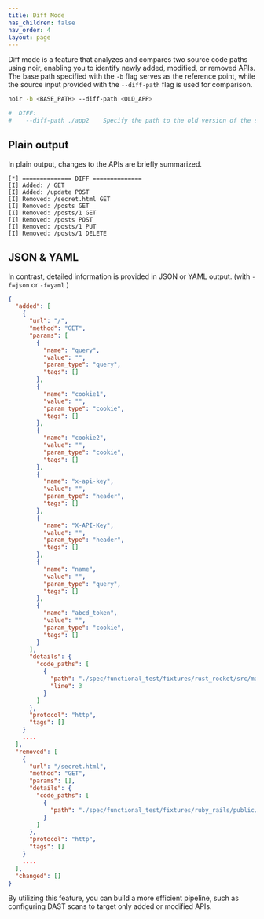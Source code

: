 ```yaml
---
title: Diff Mode
has_children: false
nav_order: 4
layout: page
---
```


Diff mode is a feature that analyzes and compares two source code paths using noir, enabling you to identify newly added, modified, or removed APIs. The base path specified with the `-b` flag serves as the reference point, while the source input provided with the `--diff-path` flag is used for comparison.

```bash
noir -b <BASE_PATH> --diff-path <OLD_APP>

#  DIFF:
#    --diff-path ./app2    Specify the path to the old version of the source code for comparison
```

## Plain output 

In plain output, changes to the APIs are briefly summarized. 

```
[*] ============== DIFF ==============
[I] Added: / GET
[I] Added: /update POST
[I] Removed: /secret.html GET
[I] Removed: /posts GET
[I] Removed: /posts/1 GET
[I] Removed: /posts POST
[I] Removed: /posts/1 PUT
[I] Removed: /posts/1 DELETE
```

## JSON & YAML

In contrast, detailed information is provided in JSON or YAML output. (with `-f=json` or `-f=yaml` )

```json
{
  "added": [
    {
      "url": "/",
      "method": "GET",
      "params": [
        {
          "name": "query",
          "value": "",
          "param_type": "query",
          "tags": []
        },
        {
          "name": "cookie1",
          "value": "",
          "param_type": "cookie",
          "tags": []
        },
        {
          "name": "cookie2",
          "value": "",
          "param_type": "cookie",
          "tags": []
        },
        {
          "name": "x-api-key",
          "value": "",
          "param_type": "header",
          "tags": []
        },
        {
          "name": "X-API-Key",
          "value": "",
          "param_type": "header",
          "tags": []
        },
        {
          "name": "name",
          "value": "",
          "param_type": "query",
          "tags": []
        },
        {
          "name": "abcd_token",
          "value": "",
          "param_type": "cookie",
          "tags": []
        }
      ],
      "details": {
        "code_paths": [
          {
            "path": "./spec/functional_test/fixtures/rust_rocket/src/main.rs",
            "line": 3
          }
        ]
      },
      "protocol": "http",
      "tags": []
    }
    ....
  ],
  "removed": [
    {
      "url": "/secret.html",
      "method": "GET",
      "params": [],
      "details": {
        "code_paths": [
          {
            "path": "./spec/functional_test/fixtures/ruby_rails/public/secret.html"
          }
        ]
      },
      "protocol": "http",
      "tags": []
    }
    ....
  ],
  "changed": []
}
```

By utilizing this feature, you can build a more efficient pipeline, such as configuring DAST scans to target only added or modified APIs.